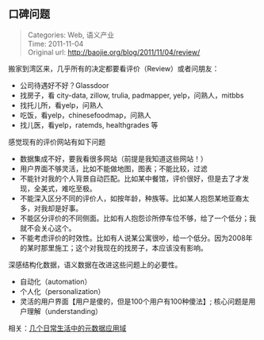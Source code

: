 口碑问题
---
    
> Categories: Web, 语义产业  
> Time: 2011-11-04  
> Original url: <http://baojie.org/blog/2011/11/04/review/>
    
搬家到湾区来，几乎所有的决定都要看评价（Review）或者问朋友： 

* 公司待遇好不好？Glassdoor 
* 找房子，看 city-data, zillow, trulia, padmapper, yelp，问熟人，mitbbs 
* 找托儿所，看yelp，问熟人
* 吃饭，看yelp，chinesefoodmap，问熟人 
* 找儿医，看yelp，ratemds, healthgrades 等

感觉现有的评价网站有如下问题 

* 数据集成不好，要我看很多网站（前提是我知道这些网站！） 
* 用户界面不够灵活，比如不能做地图，图表；不能比较，过滤 
* 不能针对我的个人背景自动匹配。比如某中餐馆，评价很好，但是去了才发现，全美式，难吃至极。 
* 不能深入区分不同的评价人，如按年龄，种族等。比如某人抱怨某地亚裔太多，对我却是好事。 
* 不能区分评价的不同侧面。比如有人抱怨诊所停车位不够，给了一个低分；我就不会关心这个。 
* 不能考虑评价的时效性。比如有人说某公寓很吵，给一个低分。因为2008年的某时那里施工；这个对我现在的找房子，本应该没有影响。


深感结构化数据，语义数据在改进这些问题上的必要性。 

* 自动化（automation） 
* 个人化（personalization） 
* 灵活的用户界面【用户是傻的，但是100个用户有100种傻法】; 核心问题是用户理解（understanding）

相关：[几个日常生活中的元数据应用域](http://blog.baojie.org/2011/04/30/metadata/)
    